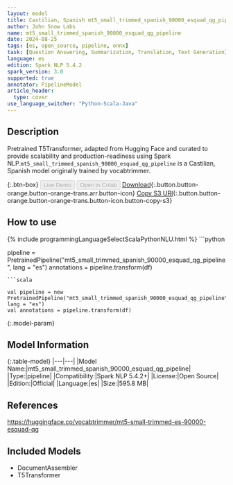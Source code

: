 ```yaml
---
layout: model
title: Castilian, Spanish mt5_small_trimmed_spanish_90000_esquad_qg_pipeline pipeline T5Transformer from vocabtrimmer
author: John Snow Labs
name: mt5_small_trimmed_spanish_90000_esquad_qg_pipeline
date: 2024-08-25
tags: [es, open_source, pipeline, onnx]
task: [Question Answering, Summarization, Translation, Text Generation]
language: es
edition: Spark NLP 5.4.2
spark_version: 3.0
supported: true
annotator: PipelineModel
article_header:
  type: cover
use_language_switcher: "Python-Scala-Java"
---
```


## Description

Pretrained T5Transformer, adapted from Hugging Face and curated to provide scalability and production-readiness using Spark NLP.`mt5_small_trimmed_spanish_90000_esquad_qg_pipeline` is a Castilian, Spanish model originally trained by vocabtrimmer.

{:.btn-box}
<button class="button button-orange" disabled>Live Demo</button>
<button class="button button-orange" disabled>Open in Colab</button>
[Download](https://s3.amazonaws.com/auxdata.johnsnowlabs.com/public/models/mt5_small_trimmed_spanish_90000_esquad_qg_pipeline_es_5.4.2_3.0_1724569787014.zip){:.button.button-orange.button-orange-trans.arr.button-icon}
[Copy S3 URI](s3://auxdata.johnsnowlabs.com/public/models/mt5_small_trimmed_spanish_90000_esquad_qg_pipeline_es_5.4.2_3.0_1724569787014.zip){:.button.button-orange.button-orange-trans.button-icon.button-copy-s3}

## How to use



<div class="tabs-box" markdown="1">
{% include programmingLanguageSelectScalaPythonNLU.html %}
```python

pipeline = PretrainedPipeline("mt5_small_trimmed_spanish_90000_esquad_qg_pipeline", lang = "es")
annotations =  pipeline.transform(df)   

```
```scala

val pipeline = new PretrainedPipeline("mt5_small_trimmed_spanish_90000_esquad_qg_pipeline", lang = "es")
val annotations = pipeline.transform(df)

```
</div>

{:.model-param}
## Model Information

{:.table-model}
|---|---|
|Model Name:|mt5_small_trimmed_spanish_90000_esquad_qg_pipeline|
|Type:|pipeline|
|Compatibility:|Spark NLP 5.4.2+|
|License:|Open Source|
|Edition:|Official|
|Language:|es|
|Size:|595.8 MB|

## References

https://huggingface.co/vocabtrimmer/mt5-small-trimmed-es-90000-esquad-qg

## Included Models

- DocumentAssembler
- T5Transformer